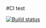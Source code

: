#CI test

[![Build status](https://ci.appveyor.com/api/projects/status/y95a03et5janfa8i?svg=true)](https://ci.appveyor.com/project/89YAMAL/ajs7-1)